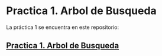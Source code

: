 # Practica 1. Arbol de Busqueda

La práctica 1 se encuentra en este repositorio:

## [Practica 1. Arbol de Busqueda](https://github.com/alu0101128894/Arbol-Busqueda-IA)